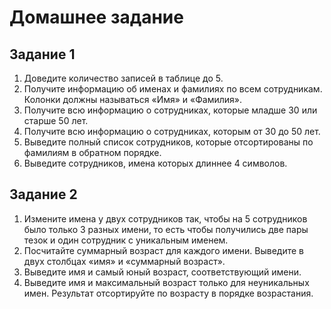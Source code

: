 # Домашнее задание

## Задание 1

1. Доведите количество записей в таблице до 5.
2. Получите информацию об именах и фамилиях по всем сотрудникам. Колонки должны называться «Имя» и «Фамилия».
3. Получите всю информацию о сотрудниках, которые младше 30 или старше 50 лет.
4. Получите всю информацию о сотрудниках, которым от 30 до 50 лет.
5. Выведите полный список сотрудников, которые отсортированы по фамилиям в обратном порядке.
6. Выведите сотрудников, имена которых длиннее 4 символов.

## Задание 2

1. Измените имена у двух сотрудников так, чтобы на 5 сотрудников было только 3 разных имени, то есть чтобы получились две пары тезок и один сотрудник с уникальным именем.
2. Посчитайте суммарный возраст для каждого имени. Выведите в двух столбцах «имя» и «суммарный возраст».
3. Выведите имя и самый юный возраст, соответствующий имени.
4. Выведите имя и максимальный возраст только для неуникальных имен. Результат отсортируйте по возрасту в порядке возрастания.